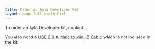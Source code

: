 ```yaml
---
title: Order an Ayla Developer Kit
layout: page-full-width.html
---
```


To order an Ayla Developer Kit, contact ...

You also need a [USB 2.0 A-Male to Mini-B Cable](https://www.amazon.com/AmazonBasics-USB-2-0-Cable-Male/dp/B00NH13S44/ref=sxts_kp?keywords=usb+type+b&pd_rd_i=B00NH13S44&pd_rd_r=d7322804-b9d2-4e0d-84f0-07e0f04b1b5d&pd_rd_w=nNpl4&pd_rd_wg=M7eIi&pf_rd_p=9e1f8218-b1c6-41ee-b8db-ab27d6c0f6de&pf_rd_r=DAD4Q395EY2EZ1QS1D1F&qid=1551889936&s=gateway) which is not included in the kit.